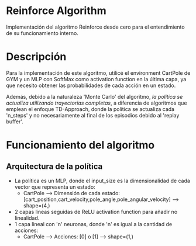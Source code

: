 # Reinforce Algorithm
Implementación del algoritmo Reinforce desde cero para el entendimiento de su funcionamiento interno.

# Descripción
Para la implementación de este algoritmo, utilicé el environment CartPole de GYM y un MLP con SoftMax como activation function en la última capa, ya que necesito obtener las probabilidades de cada acción en un estado.

Además, debido a la naturaleza 'Monte Carlo' del algoritmo, *la política se actualiza utilizando trayectorias completas*, a diferencia de algoritmos que emplean el enfoque TD-Approach, donde la política se actualiza cada 'n_steps' y no necesariamente al final de los episodios debido al 'replay buffer'.  

# Funcionamiento del algoritmo
## Arquitectura de la política 
- La política es un MLP, donde el input_size es la dimensionalidad de cada vector que representa un estado:
  - CartPole --> Dimensión de cada estado: [cart_position,cart_velocity,pole_angle,pole_angular_velocity] --> shape=(4,)
- 2 capas lineas seguidas de ReLU activation function para añadir no linealidad.
- 1 capa lineal con 'n' neuronas, donde 'n' es igual a la cantidad de acciones:
  - CartPole --> Acciones: [0] o [1] --> shape=(1,)
